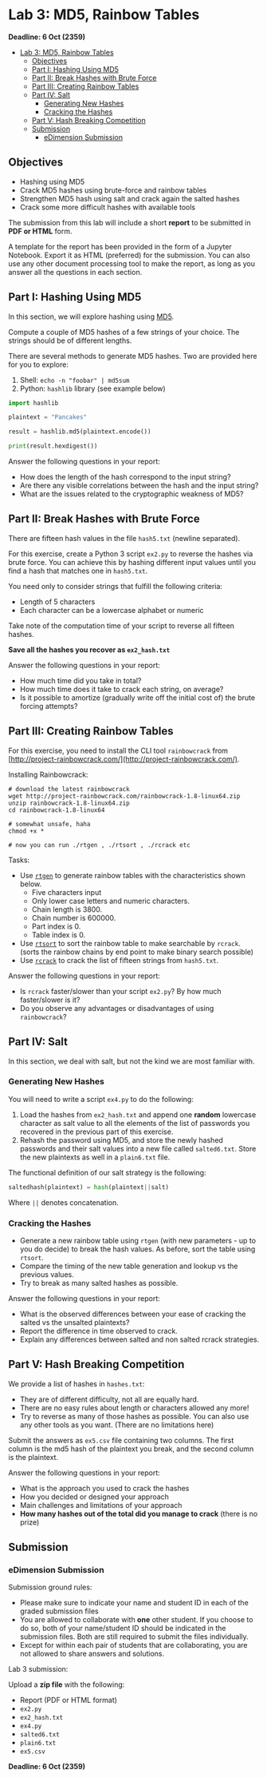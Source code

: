 # Lab 3: MD5, Rainbow Tables

**Deadline: 6 Oct (2359)**

- [Lab 3: MD5, Rainbow Tables](#lab-3-md5-rainbow-tables)
  - [Objectives](#objectives)
  - [Part I: Hashing Using MD5](#part-i-hashing-using-md5)
  - [Part II: Break Hashes with Brute Force](#part-ii-break-hashes-with-brute-force)
  - [Part III: Creating Rainbow Tables](#part-iii-creating-rainbow-tables)
  - [Part IV: Salt](#part-iv-salt)
    - [Generating New Hashes](#generating-new-hashes)
    - [Cracking the Hashes](#cracking-the-hashes)
  - [Part V: Hash Breaking Competition](#part-v-hash-breaking-competition)
  - [Submission](#submission)
    - [eDimension Submission](#edimension-submission)

## Objectives

- Hashing using MD5
- Crack MD5 hashes using brute-force and rainbow tables
- Strengthen MD5 hash using salt and crack again the salted hashes
- Crack some more difficult hashes with available tools

The submission from this lab will include a short **report** to be submitted in **PDF or HTML** form.

A template for the report has been provided in the form of a Jupyter Notebook. Export it as HTML (preferred) for the submission. You can also use any other document processing tool to make the report, as long as you answer all the questions in each section.

## Part I: Hashing Using MD5

In this section, we will explore hashing using [MD5](https://en.wikipedia.org/wiki/MD5).

Compute a couple of MD5 hashes of a few strings of your choice. The strings should be of different lengths.

There are several methods to generate MD5 hashes. Two are provided here for you to explore:

1. Shell: `echo -n "foobar" | md5sum`
2. Python: `hashlib` library (see example below)

```python
import hashlib

plaintext = "Pancakes"

result = hashlib.md5(plaintext.encode())

print(result.hexdigest())
```

Answer the following questions in your report:

- How does the length of the hash correspond to the input string?
- Are there any visible correlations between the hash and the input string?
- What are the issues related to the cryptographic weakness of MD5?

## Part II: Break Hashes with Brute Force

There are fifteen hash values in the file `hash5.txt` (newline separated).

For this exercise, create a Python 3 script `ex2.py` to reverse the hashes via brute force. You can achieve this by hashing different input values until you find a hash that matches one in `hash5.txt`.

You need only to consider strings that fulfill the following criteria:

- Length of 5 characters
- Each character can be a lowercase alphabet or numeric

Take note of the computation time of your script to reverse all fifteen hashes.

**Save all the hashes you recover as `ex2_hash.txt`**

Answer the following questions in your report:

- How much time did you take in total?
- How much time does it take to crack each string, on average?
- Is it possible to amortize (gradually write off the initial cost of) the brute forcing attempts?

## Part III: Creating Rainbow Tables

For this exercise, you need to install the CLI tool `rainbowcrack` from [http://project-rainbowcrack.com/](http://project-rainbowcrack.com/).

Installing Rainbowcrack:

```shell
# download the latest rainbowcrack
wget http://project-rainbowcrack.com/rainbowcrack-1.8-linux64.zip
unzip rainbowcrack-1.8-linux64.zip
cd rainbowcrack-1.8-linux64

# somewhat unsafe, haha
chmod +x *

# now you can run ./rtgen , ./rtsort , ./rcrack etc
```

Tasks:

- Use [`rtgen`](http://project-rainbowcrack.com/generate.htm) to generate rainbow tables with the characteristics shown below.
  - Five characters input
  - Only lower case letters and numeric characters.
  - Chain length is 3800.
  - Chain number is 600000.
  - Part index is 0.
  - Table index is 0.
- Use [`rtsort`](http://project-rainbowcrack.com/generate.htm) to sort the rainbow table to make searchable by `rcrack`. (sorts the rainbow chains by end point to make binary search possible)
- Use [`rcrack`](http://project-rainbowcrack.com/crack.htm) to crack the list of fifteen strings from `hash5.txt`.

Answer the following questions in your report:

- Is `rcrack` faster/slower than your script `ex2.py`? By how much faster/slower is it?
- Do you observe any advantages or disadvantages of using `rainbowcrack`?

## Part IV: Salt

In this section, we deal with salt, but not the kind we are most familiar with.

### Generating New Hashes

You will need to write a script `ex4.py` to do the following:

1. Load the hashes from `ex2_hash.txt` and append one **random** lowercase character as salt value to all the elements of the list of passwords you recovered in the previous part of this exercise.
2. Rehash the password using MD5, and store the newly hashed passwords and their salt values into a new file called `salted6.txt`. Store the new plaintexts as well in a `plain6.txt` file.

The functional definition of our salt strategy is the following:

```python
saltedhash(plaintext) = hash(plaintext||salt)
```

Where `||` denotes concatenation.

### Cracking the Hashes

- Generate a new rainbow table using `rtgen` (with new parameters - up to you do decide) to break the hash values. As before, sort the table using `rtsort`.
- Compare the timing of the new table generation and lookup vs the previous values.
- Try to break as many salted hashes as possible.

Answer the following questions in your report:

- What is the observed differences between your ease of cracking the salted vs the unsalted plaintexts?
- Report the difference in time observed to crack.
- Explain any differences between salted and non salted rcrack
  strategies.

## Part V: Hash Breaking Competition

We provide a list of hashes in `hashes.txt`:

- They are of different difficulty, not all are equally hard.
- There are no easy rules about length or characters allowed any more!
- Try to reverse as many of those hashes as possible. You can also use any other tools as you want. (There are no limitations here)

Submit the answers as `ex5.csv` file containing two columns. The first column is the md5 hash of the plaintext you break, and the second column is the plaintext.

Answer the following questions in your report:

- What is the approach you used to crack the hashes
- How you decided or designed your approach
- Main challenges and limitations of your approach
- **How many hashes out of the total did you manage to crack** (there is no prize)

## Submission

### eDimension Submission

Submission ground rules:

- Please make sure to indicate your name and student ID in each of the graded submission files
- You are allowed to collaborate with **one** other student. If you choose to do so, both of your name/student ID should be indicated in the submission files. Both are still required to submit the files individually.
- Except for within each pair of students that are collaborating, you are not allowed to share answers and solutions.

Lab 3 submission:

Upload a **zip file** with the following:

- Report (PDF or HTML format)
- `ex2.py`
- `ex2_hash.txt`
- `ex4.py`
- `salted6.txt`
- `plain6.txt`
- `ex5.csv`

**Deadline: 6 Oct (2359)**
